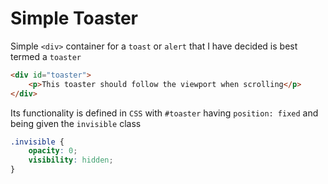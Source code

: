 # Simple Toaster
Simple `<div>` container for a `toast` or `alert` that I have decided is best termed a `toaster`

```html
<div id="toaster">
    <p>This toaster should follow the viewport when scrolling</p>
</div>
```

Its functionality is defined in `CSS` with `#toaster` having `position: fixed` and being given the `invisible` class
```css
.invisible {
    opacity: 0;
    visibility: hidden;
}
```